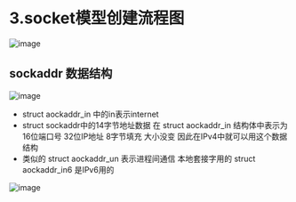 # 3.socket模型创建流程图  

![image](https://user-images.githubusercontent.com/58176267/175500299-5da5cf1a-fc1b-4d3e-a2f9-8e182cefe348.png)  

## sockaddr 数据结构  

![image](https://user-images.githubusercontent.com/58176267/175500459-19a10b2a-1fb2-4ea0-a345-7fbdd7f1e56a.png)  


* struct aockaddr_in 中的in表示internet  
* struct sockaddr中的14字节地址数据  在 struct aockaddr_in 结构体中表示为16位端口号 32位IP地址 8字节填充    大小没变 因此在IPv4中就可以用这个数据结构  
* 类似的 struct aockaddr_un 表示进程间通信 本地套接字用的 struct aockaddr_in6 是IPv6用的

![image](https://user-images.githubusercontent.com/58176267/175500894-9343fc9b-d60b-494a-9c7f-7a713678318e.png)  
